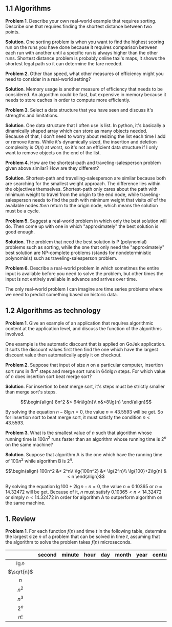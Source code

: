 ## 1.1 Algorithms 
**Problem 1**. Describe your own real-world example that requires sorting. Describe one that requires finding the shortest distance between two points.

**Solution**. One sorting problem is when you want to find the highest scoring run on the runs you have done because it requires comparison between each run with another until a specific run is always higher than the other runs. Shortest distance problem is probably online taxi's maps, it shows the shortest legal path so it can determine the fare needed.

**Problem 2**. Other than speed, what other measures of efficiency might you need to consider in a real-world setting?

**Solution**. Memory usage is another measure of efficiency that needs to be considered. An algorithm could be fast, but expensive in memory because it needs to store caches in order to compute more efficiently.

**Problem 3**. Select a data structure that you have seen and discuss it's strengths and limitations.

**Solution**. One data structure that I often use is list. In python, it's basically a dinamically shaped array which can store as many objects needed. Because of that, I don't need to worry about resizing the list each time I add or remove items. While it's dynamically sized, the insertion and deletion complexity is $O(n)$ at worst, so it's not an efficient data structure if I only want to remove objects on the end of the list.

**Problem 4**. How are the shortest-path and traveling-salesperson problem given above similar? How are they different?

**Solution**. Shortest-path and travelling-salesperson are similar because both are searching for the smallest weight approach. The difference lies within the objectives themselves. Shortest-path only cares about the path with minimum weight to travel from the origin to the end node, while traveling-salesperson needs to find the path with minimum weight that visits *all* of the available nodes *then* return to the origin node, which means the solution must be a cycle.

**Problem 5**. Suggest a real-world problem in which only the best solution will do. Then come up with one in which "approximately" the best solution is good enough.

**Solution**. The problem that need the best solution is P (polynomial) problems such as sorting, while the one that only need the "approximately" best solution are NP-complete problems (stands for nondeterministic polynomials) such as traveling-salesperson problem.

**Problem 6**. Describe a real-world problem in which sometimes the entire input is available before you need to solve the problem, but other times the input is not entirely available in advance and arrives over time.

The only real-world problem I can imagine are time series problems where we need to predict something based on historic data.
## 1.2 Algorithms as technology

**Problem 1**. Give an example of an application that requires algorithmic content at the application level, and discuss the function of the algorithms involved.

One example is the automatic discount that is applied on GoJek application. It sorts the discount values first then find the one which have the largest discount value then automatically apply it on checkout.

**Problem 2**. Suppose that input of size $n$ on a particular computer, insertion sort runs in $8n^2$ steps and merge sort runs in $64n\lg{n}$ steps. For which value of $n$ does insertion sort beat merge sort?

**Solution**. For insertion to beat merge sort, it's steps must be strictly smaller than merge sort's steps.

$$\begin{align}
8n^2 &< 64n\lg{n}\\
n&<8\lg{n}
\end{align}$$

By solving the equation $n-8\lg{n}=0$, the value $n\approx43.5593$ will be get. So for insertion sort to beat merge sort, it must satisfy the condition $n<43.5593$.

**Problem 3**. What is the smallest value of $n$ such that algorithm whose running time is $100n^2$ runs faster than an algorithm whose running time is $2^n$ on the same machine?

**Solution**. Suppose that algorithm A is the one which have the running time of $100n^2$ while algorithm B is $2^n$.

$$\begin{align}
100n^2 &< 2^n\\
\lg{100n^2} &< \lg{2^n}\\
\lg{100}+2\lg{n} &< n
\end{align}$$

By solving the equation $\lg{100}+2\lg{n}-n=0$, the value $n\approx0.10365$ or $n\approx14.32472$ will be get. Because of it, $n$ must satisfy $0.10365<n<14.32472$ or simply $n<14.32472$ in order for algorithm A to outperform algorithm on the same machine.

## 1. Review
**Problem 1**. For each function $f(n)$ and time $t$ in the following table, determine the largest size $n$ of a problem that can be solved in time $t$, assuming that the algorithm to solve the problem takes $f(n)$ microseconds.

|            | second | minute | hour | day | month | year | century |
|:----------:|:------:| ------ | ---- | --- | ----- | ---- | ------- |
|  $\lg{n}$  |        |        |      |     |       |      |         |
| $\sqrt{n}$ |        |        |      |     |       |      |         |
|    $n$     |        |        |      |     |       |      |         |
|   $n^2$    |        |        |      |     |       |      |         |
|   $n^3$    |        |        |      |     |       |      |         |
|   $2^n$    |        |        |      |     |       |      |         |
|    $n!$    |        |        |      |     |       |      |         |
